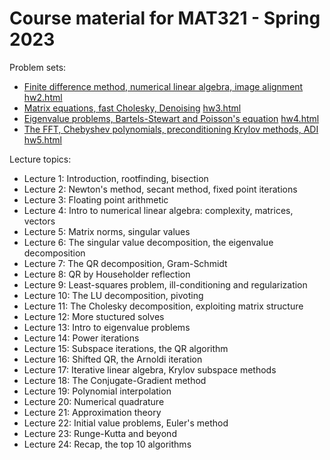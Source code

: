 # Course material for MAT321 - Spring 2023


Problem sets:
- [Finite difference method, numerical linear algebra, image alignment](problem_sets/hw2/hw2.ipynb) [hw2.html](problem_sets/hw2/hw2.html) 
- [Matrix equations, fast Cholesky, Denoising](problem_sets/hw3/hw3.ipynb) [hw3.html](problem_sets/hw3/hw3.html) 
- [Eigenvalue problems, Bartels-Stewart and Poisson's equation](problem_sets/hw3/hw2.ipynb) [hw4.html](problem_sets/hw4/hw4.html) 
- [The FFT, Chebyshev polynomials, preconditioning Krylov methods, ADI](problem_sets/hw5/hw5.ipynb) [hw5.html](problem_sets/hw5/hw5.html) 


Lecture topics:
- Lecture 1: Introduction, rootfinding, bisection
- Lecture 2: Newton's method, secant method, fixed point iterations
- Lecture 3: Floating point arithmetic
- Lecture 4: Intro to numerical linear algebra: complexity, matrices, vectors
- Lecture 5: Matrix norms, singular values
- Lecture 6: The singular value decomposition, the eigenvalue decomposition
- Lecture 7: The QR decomposition, Gram-Schmidt
- Lecture 8: QR by Householder reflection
- Lecture 9: Least-squares problem, ill-conditioning and regularization
- Lecture 10: The LU decomposition, pivoting
- Lecture 11: The Cholesky decomposition, exploiting matrix structure
- Lecture 12: More stuctured solves
- Lecture 13: Intro to eigenvalue problems
- Lecture 14: Power iterations
- Lecture 15: Subspace iterations, the QR algorithm
- Lecture 16: Shifted QR, the Arnoldi iteration
- Lecture 17: Iterative linear algebra, Krylov subspace methods
- Lecture 18: The Conjugate-Gradient method
- Lecture 19: Polynomial interpolation
- Lecture 20: Numerical quadrature
- Lecture 21: Approximation theory
- Lecture 22: Initial value problems, Euler's method
- Lecture 23: Runge-Kutta and beyond
- Lecture 24: Recap, the top 10 algorithms


